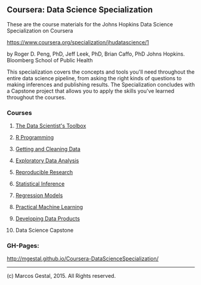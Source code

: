
## Coursera: Data Science Specialization

These are the course materials for the Johns Hopkins Data Science Specialization on Coursera

https://www.coursera.org/specialization/jhudatascience/1

by Roger D. Peng, PhD, Jeff Leek, PhD, Brian Caffo, PhD
Johns Hopkins. Bloomberg School of Public Health

This specialization covers the concepts and tools you'll need throughout the entire data science pipeline, from asking the right kinds of questions to making inferences and publishing results. The Specialization concludes with a Capstone project that allows you to apply the skills you've learned throughout the courses.


### Courses

1. [The Data Scientist's Toolbox](./01_DataScientistToolbox/)

1. [R Programming](./02_R-Programming/)

1. [Getting and Cleaning Data](./03_GettingCleaningData/)

1. [Exploratory Data Analysis](./04_ExploratoryDataAnalysis/)

1. [Reproducible Research](./05_ReproducibleResearch/)

1. [Statistical Inference](./06_Statistical.Inference)

1. [Regression Models](./07_RegressionModels)

1. [Practical Machine Learning](./08_PracticalML)

1. [Developing Data Products](./09_DevelopingDataProducts)

1. Data Science Capstone


### GH-Pages:

http://mgestal.github.io/Coursera-DataScienceSpecialization/

---

\(c) Marcos Gestal, 2015. All Rights reserved.
